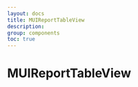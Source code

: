 ```yaml
---
layout: docs
title: MUIReportTableView
description:
group: components
toc: true
---
```

# MUIReportTableView
